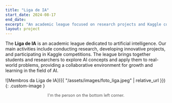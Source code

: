 ```yaml
---
title: "Liga de IA"
start_date: 2024-08-17
end_date:
excerpt: "An academic league focused on research projects and Kaggle competitions."
layout: project
---
```

<style>
    .custom-image {
  max-width: 50%; /* Ajuste a porcentagem para o tamanho desejado */
  height: auto;   /* Mantém a proporção da imagem */
  display: block; /* Garante que a imagem seja exibida corretamente */
  margin: 0 auto; /* Centraliza a imagem */
}

.image-caption {
        text-align: center;
        font-size: 0.9em; /* Deixa o texto da legenda menor */
        color: #555; /* Cor cinza para diferenciar da descrição principal */
        margin-top: 0.5em; /* Espaçamento entre a imagem e a legenda */
    }

</style>

The **Liga de IA** is an academic league dedicated to artificial intelligence. Our main activities include conducting research, developing innovative projects, and participating in Kaggle competitions. The league brings together students and researchers to explore AI concepts and apply them to real-world problems, providing a collaborative environment for growth and learning in the field of AI.

![Membros da Liga de IA]({{ "/assets/images/foto_liga.jpeg" | relative_url }}){: .custom-image }
<div class="image-caption">
  I'm the person on the bottom left corner.
</div>